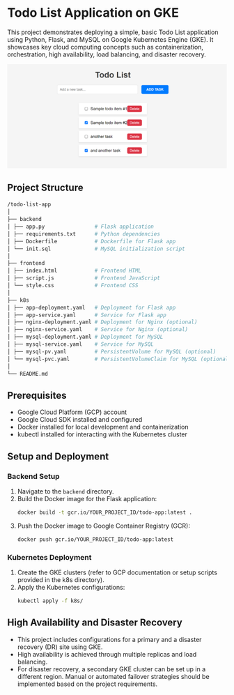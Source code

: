 # Todo List Application on GKE

This project demonstrates deploying a simple, basic Todo List application using Python, Flask, and MySQL on Google Kubernetes Engine (GKE). It showcases key cloud computing concepts such as containerization, orchestration, high availability, load balancing, and disaster recovery.

![Screenshot](Screenshot.png)

## Project Structure

```graphql
/todo-list-app
│
├── backend
│ ├── app.py                # Flask application
│ ├── requirements.txt      # Python dependencies
│ ├── Dockerfile            # Dockerfile for Flask app
│ └── init.sql              # MySQL initialization script
│
├── frontend
│ ├── index.html            # Frontend HTML
│ ├── script.js             # Frontend JavaScript
│ └── style.css             # Frontend CSS
│
├── k8s
│ ├── app-deployment.yaml   # Deployment for Flask app
│ ├── app-service.yaml      # Service for Flask app
│ ├── nginx-deployment.yaml # Deployment for Nginx (optional)
│ ├── nginx-service.yaml    # Service for Nginx (optional)
│ ├── mysql-deployment.yaml # Deployment for MySQL
│ ├── mysql-service.yaml    # Service for MySQL
│ ├── mysql-pv.yaml         # PersistentVolume for MySQL (optional)
│ └── mysql-pvc.yaml        # PersistentVolumeClaim for MySQL (optional)
│
└── README.md
```

## Prerequisites

- Google Cloud Platform (GCP) account
- Google Cloud SDK installed and configured
- Docker installed for local development and containerization
- kubectl installed for interacting with the Kubernetes cluster

## Setup and Deployment

### Backend Setup

1. Navigate to the `backend` directory.
2. Build the Docker image for the Flask application:
   ```bash
   docker build -t gcr.io/YOUR_PROJECT_ID/todo-app:latest .
   ```
3. Push the Docker image to Google Container Registry (GCR):
   ```bash
   docker push gcr.io/YOUR_PROJECT_ID/todo-app:latest
   ```

### Kubernetes Deployment

1. Create the GKE clusters (refer to GCP documentation or setup scripts provided in the k8s directory).
2. Apply the Kubernetes configurations:
   ```bash
   kubectl apply -f k8s/
   ```

## High Availability and Disaster Recovery
- This project includes configurations for a primary and a disaster recovery (DR) site using GKE.
- High availability is achieved through multiple replicas and load balancing.
- For disaster recovery, a secondary GKE cluster can be set up in a different region. Manual or automated failover strategies should be implemented based on the project requirements.

